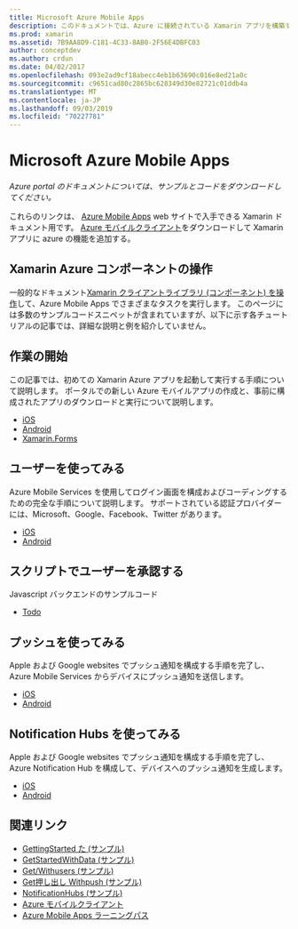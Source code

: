 ```yaml
---
title: Microsoft Azure Mobile Apps
description: このドキュメントでは、Azure に接続されている Xamarin アプリを構築する方法について説明しているガイドへのリンクを示します。 このトピックでは、Xamarin Azure コンポーネント、ユーザー、およびプッシュ通知の使用方法について説明します。
ms.prod: xamarin
ms.assetid: 7B9AA8D9-C181-4C33-8AB0-2F56E4DBFC03
author: conceptdev
ms.author: crdun
ms.date: 04/02/2017
ms.openlocfilehash: 093e2ad9cf18abecc4eb1b63690c016e8ed21a0c
ms.sourcegitcommit: c9651cad80c2865bc628349d30e82721c01ddb4a
ms.translationtype: MT
ms.contentlocale: ja-JP
ms.lasthandoff: 09/03/2019
ms.locfileid: "70227781"
---
```

# <a name="microsoft-azure-mobile-apps"></a>Microsoft Azure Mobile Apps

_Azure portal のドキュメントについては、サンプルとコードをダウンロードしてください。_

<!--
NOTE TO AUTHORS: this page is referenced from
https://azure.microsoft.com/develop/mobile/xamarin/
as https://developer xamarin com/guides/cross-platform/data-cloud/mobile-services/
A redirect has been put in place to /mobile-apps/ HOWEVER the /Resources/ .ZIP files are still located in /mobile-services/ so that the following permalinks don't break

The ZIPs in /Resources/ are also referenced by inbound links
Getting Started http://go.microsoft.com/fwlink/p/?LinkId=331359
Get started with data http://go.microsoft.com/fwlink/p/?LinkId=331302
Get started with push http://go.microsoft.com/fwlink/p/?LinkId=331303
Get started with authentication http://go.microsoft.com/fwlink/p/?LinkId=331328
Get started with Notification Hubs http://go.microsoft.com/fwlink/p/?LinkId=331329
Validate and modify data  http://go.microsoft.com/fwlink/p/?LinkId=331330
-->


これらのリンクは、 [Azure Mobile Apps](https://docs.microsoft.com/azure/app-service-mobile/) web サイトで入手できる Xamarin ドキュメント用です。
[Azure モバイルクライアント](https://www.nuget.org/packages/Microsoft.Azure.Mobile.Client/)をダウンロードして Xamarin アプリに azure の機能を追加する。

## <a name="working-with-the-xamarin-azure-component"></a>Xamarin Azure コンポーネントの操作

一般的なドキュメント[Xamarin クライアントライブラリ (コンポーネント) を操作](https://docs.microsoft.com/azure/app-service-mobile/app-service-mobile-dotnet-how-to-use-client-library)して、Azure Mobile Apps でさまざまなタスクを実行します。 このページには多数のサンプルコードスニペットが含まれていますが、以下に示す各チュートリアルの記事では、詳細な説明と例を紹介していません。

## <a name="getting-started"></a>作業の開始

この記事では、初めての Xamarin Azure アプリを起動して実行する手順について説明します。
ポータルでの新しい Azure モバイルアプリの作成と、事前に構成されたアプリのダウンロードと実行について説明します。

- [iOS](https://docs.microsoft.com/azure/app-service-mobile/app-service-mobile-xamarin-ios-get-started/)
- [Android](https://docs.microsoft.com/azure/app-service-mobile/app-service-mobile-xamarin-android-get-started/)
- [Xamarin.Forms](https://docs.microsoft.com/azure/app-service-mobile/app-service-mobile-xamarin-forms-get-started)

<!--
## Validate, Modify and Augment Data in Scripts

Demonstrates how to add server-side scripts to Azure Mobile Services data tables to implement server-side validation and other functionality.

- [iOS](https://azure.microsoft.com/documentation/articles/mobile-services-dotnet-how-to-use-client-library/#errors)
- [Android](https://azure.microsoft.com/documentation/articles/mobile-services-dotnet-how-to-use-client-library/#errors)
-->

<!--
## Add Paging to Data

A quick example of paging large sets of data using Skip() and Take().

- [iOS](https://azure.microsoft.com/documentation/articles/mobile-services-dotnet-how-to-use-client-library/#paging)
- [Android](https://azure.microsoft.com/documentation/articles/mobile-services-dotnet-how-to-use-client-library/#paging)
-->

## <a name="get-started-with-users"></a>ユーザーを使ってみる

Azure Mobile Services を使用してログイン画面を構成およびコーディングするための完全な手順について説明します。 サポートされている認証プロバイダーには、Microsoft、Google、Facebook、Twitter があります。

- [iOS](https://azure.microsoft.com/documentation/articles/app-service-mobile-xamarin-ios-get-started-users/)
- [Android](https://azure.microsoft.com/documentation/articles/app-service-mobile-xamarin-android-get-started-users/)


## <a name="authorize-users-in-scripts"></a>スクリプトでユーザーを承認する

Javascript バックエンドのサンプルコード

- [Todo](https://github.com/Azure/azure-mobile-apps-node/blob/master/samples/personal-table/tables/TodoItem.js#L38)


## <a name="get-started-with-push"></a>プッシュを使ってみる

Apple および Google websites でプッシュ通知を構成する手順を完了し、Azure Mobile Services からデバイスにプッシュ通知を送信します。

- [iOS](https://docs.microsoft.com/azure/app-service-mobile/app-service-mobile-xamarin-ios-get-started-push)
- [Android](https://docs.microsoft.com/azure/app-service-mobile/app-service-mobile-xamarin-android-get-started-push)


## <a name="get-started-with-notification-hubs"></a>Notification Hubs を使ってみる

Apple および Google websites でプッシュ通知を構成する手順を完了し、Azure Notification Hub を構成して、デバイスへのプッシュ通知を生成します。

- [iOS](https://docs.microsoft.com/azure/notification-hubs/xamarin-notification-hubs-ios-push-notification-apns-get-started)
- [Android](https://docs.microsoft.com/azure/notification-hubs/xamarin-notification-hubs-push-notifications-android-gcm)



## <a name="related-links"></a>関連リンク

- [GettingStarted た (サンプル)](https://github.com/xamarin/mobile-samples/tree/master/Azure/GettingStarted)
- [GetStartedWithData (サンプル)](https://github.com/xamarin/mobile-samples/tree/master/Azure/GetStartedWithData)
- [Get/Withusers (サンプル)](https://github.com/xamarin/mobile-samples/tree/master/Azure/GetStartedWithUsers)
- [Get押し出し Withpush (サンプル)](https://github.com/xamarin/mobile-samples/tree/master/Azure/GetStartedWithPush)
- [NotificationHubs (サンプル)](https://github.com/xamarin/mobile-samples/tree/master/Azure/NotificationHubs)
- [Azure モバイルクライアント](https://www.nuget.org/packages/Microsoft.Azure.Mobile.Client/)
- [Azure Mobile Apps ラーニングパス](https://azure.microsoft.com/documentation/learning-paths/appservice-mobileapps/)

<!--
- [ValidateModifyData (sample)](https://github.com/xamarin/mobile-samples/tree/master/Azure/ValidateModifyData)
-->
